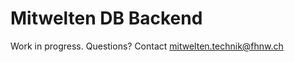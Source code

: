 # Mitwelten DB Backend

Work in progress. Questions? Contact [mitwelten.technik@fhnw.ch](mailto:mitwelten.technik@fhnw.ch)
